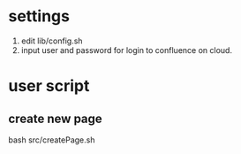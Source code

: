 # settings
1. edit lib/config.sh
2. input user and password for login to confluence on cloud.

# user script
## create new page
bash src/createPage.sh